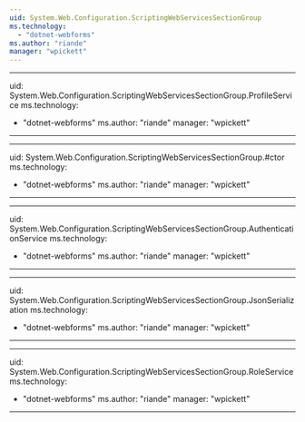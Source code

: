 ```yaml
---
uid: System.Web.Configuration.ScriptingWebServicesSectionGroup
ms.technology: 
  - "dotnet-webforms"
ms.author: "riande"
manager: "wpickett"
---
```


---
uid: System.Web.Configuration.ScriptingWebServicesSectionGroup.ProfileService
ms.technology: 
  - "dotnet-webforms"
ms.author: "riande"
manager: "wpickett"
---

---
uid: System.Web.Configuration.ScriptingWebServicesSectionGroup.#ctor
ms.technology: 
  - "dotnet-webforms"
ms.author: "riande"
manager: "wpickett"
---

---
uid: System.Web.Configuration.ScriptingWebServicesSectionGroup.AuthenticationService
ms.technology: 
  - "dotnet-webforms"
ms.author: "riande"
manager: "wpickett"
---

---
uid: System.Web.Configuration.ScriptingWebServicesSectionGroup.JsonSerialization
ms.technology: 
  - "dotnet-webforms"
ms.author: "riande"
manager: "wpickett"
---

---
uid: System.Web.Configuration.ScriptingWebServicesSectionGroup.RoleService
ms.technology: 
  - "dotnet-webforms"
ms.author: "riande"
manager: "wpickett"
---
